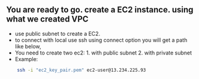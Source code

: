 ## You are ready to go. create a EC2 instance. using what we created VPC

- use public subnet to create a EC2.
- to connect with local use ssh using connect option you will get a path like below,
- You need to create two ec2: 1. with public subnet 2. with private subnet
- Example:

```bash
    ssh -i "ec2_key_pair.pem" ec2-user@13.234.225.93
 ```
